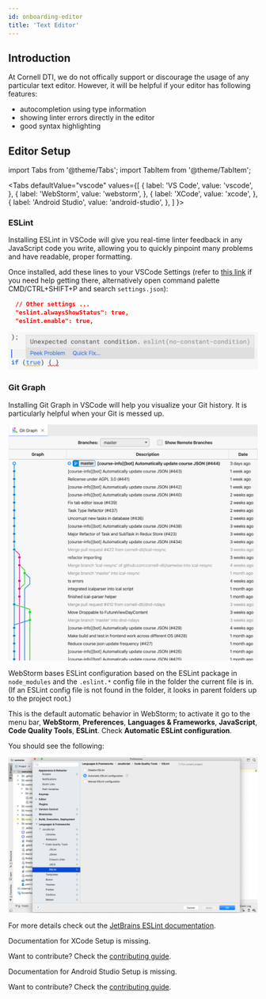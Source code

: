 ```yaml
---
id: onboarding-editor
title: 'Text Editor'
---
```


## Introduction

At Cornell DTI, we do not offically support or discourage the usage of any particular text editor.
However, it will be helpful if your editor has following features:

- autocompletion using type information
- showing linter errors directly in the editor
- good syntax highlighting

## Editor Setup

import Tabs from '@theme/Tabs';
import TabItem from '@theme/TabItem';

<Tabs
defaultValue="vscode"
values={[
{ label: 'VS Code', value: 'vscode', },
{ label: 'WebStorm', value: 'webstorm', },
{ label: 'XCode', value: 'xcode', },
{ label: 'Android Studio', value: 'android-studio', },
]
}>
<TabItem value="vscode">

### ESLint

Installing ESLint in VSCode will give you real-time linter feedback in any JavaScript code you
write, allowing you to quickly pinpoint many problems and have readable, proper formatting.

Once installed, add these lines to your VSCode Settings (refer to
[this link](https://code.visualstudio.com/docs/getstarted/settings) if you need help getting there, alternatively open command palette CMD/CTRL+SHIFT+P and search `settings.json`):

```json
  // Other settings ...
  "eslint.alwaysShowStatus": true,
  "eslint.enable": true,
```

![ESLint](/docs-img/onboarding-editor/eslint.png)

### Git Graph

Installing Git Graph in VSCode will help you visualize your Git history. It is particularly
helpful when your Git is messed up.

![Git Graph](/docs-img/onboarding-editor/git-graph.png)

</TabItem>
<TabItem value="webstorm">

WebStorm bases ESLint configuration based on the ESLint package in `node_modules` and the `.eslint.*` config file in the folder the current file is in. (If an ESLint config file is not found in the folder, it looks in parent folders up to the project root.)

This is the default automatic behavior in WebStorm; to activate it go to the menu bar, **WebStorm**, **Preferences**, **Languages & Frameworks**, **JavaScript**, **Code Quality Tools**, **ESLint**. Check **Automatic ESLint configuration**.

You should see the following:

![WebStorm ESLint](/docs-img/onboarding-editor/WebStormESLintSetup.png)

For more details check out the [JetBrains ESLint documentation](https://www.jetbrains.com/help/webstorm/eslint.html).

</TabItem>
<TabItem value="xcode">

Documentation for XCode Setup is missing.

Want to contribute? Check the [contributing guide](./getting-started-contributing.md).

</TabItem>
<TabItem value="android-studio">

Documentation for Android Studio Setup is missing.

Want to contribute? Check the [contributing guide](./getting-started-contributing.md).

</TabItem>
</Tabs>
